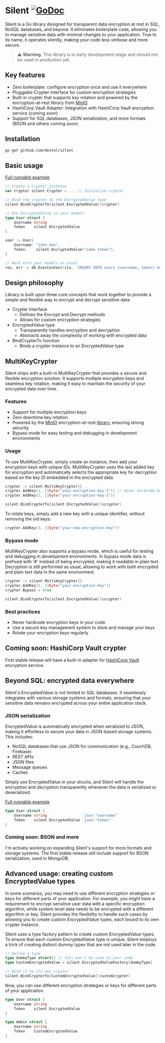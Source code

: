 # Silent [![GoDoc](https://pkg.go.dev/badge/github.com/destel/silent)](https://pkg.go.dev/github.com/destel/silent)
Silent is a Go library designed for transparent data encryption at rest in SQL, NoSQL databases, and beyond. 
It eliminates boilerplate code, allowing you to manage sensitive data with minimal changes to your application.
True to its name, it operates silently, making your code less verbose and more secure. 


> ⚠️ **Warning**: This library is in early development stage and should not be used in production yet.


## Key features
- Zero boilerplate: configure encryption once and use it everywhere
- Pluggable Crypter interface for custom encryption strategies
- Built-in crypter that supports key rotation and powered by the encryption-at-rest library from [MinIO](https://github.com/minio/sio)
- HashiCorp Vault Adapter: Integration with HashiCorp Vault encryption service (coming soon)
- Support for SQL databases, JSON serialization, and more formats (BSON and others coming soon)


## Installation
```bash
go get github.com/destel/silent
```


## Basic usage
[Full runnable example](https://pkg.go.dev/github.com/destel/silent#example-package-DatabaseEncryptAndDecrypt)
```go
// Create a Crypter instance
var crypter silent.Crypter = ... // Initialize crypter

// Bind the crypter to the EncryptedValue type
silent.BindCrypterTo[silent.EncryptedValue](crypter)

// Use EncryptedValue in your models
type User struct {
    Username string
    Token    silent.EncryptedValue
}

user := User{
    Username: "john_doe",
    Token:    silent.EncryptedValue("some token"),
}

// Work with your models as usual
res, err := db.ExecContext(ctx, `INSERT INTO users (username, token) VALUES (?, ?)`, user.Username, user.Token)
```


## Design philosophy
Library is built upon three core concepts that work together to provide a simple and flexible way to encrypt and decrypt sensitive data:
- Crypter Interface
  - Defines the Encrypt and Decrypt methods
  - Allows for custom encryption strategies
- EncryptedValue type 
  - Transparently handles encryption and decryption
  - Abstracts away the complexity of working with encrypted data
- BindCrypterTo function
  - Binds a crypter instance to an EncryptedValue type





## MultiKeyCrypter
Silent ships with a built-in MultiKeyCrypter that provides a secure and flexible encryption solution. 
It supports multiple encryption keys and seamless key rotation, 
making it easy to maintain the security of your encrypted data over time.


### Features
- Support for multiple encryption keys
- Zero downtime key rotation
- Powered by the [MinIO](https://min.io/) encryption-at-rest [library](https://github.com/minio/sio), ensuring strong security
- Bypass mode for easy testing and debugging in development environments


### Usage
To use MultiKeyCrypter, simply create an instance, then add your encryption keys with unique IDs.
MultiKeyCrypter uses the last added key for encryption and automatically selects 
the appropriate key for decryption based on the key ID embedded in the encrypted data
```go
crypter := silent.MultiKeyCrypter{}
crypter.AddKey(1, []byte("your-encryption-key-1")) // never hardcode keys in production
crypter.AddKey(2, []byte("your-encryption-key-2"))

silent.BindCrypterTo[silent.EncryptedValue](&crypter)
```

To rotate keys, simply add a new key with a unique identifier, without removing the old keys:
```go
crypter.AddKey(3, []byte("your-new-encryption-key"))
```

### Bypass mode
MultiKeyCrypter also supports a bypass mode, which is useful for testing and debugging in development environments. 
In bypass mode data is prefixed with '#' instead of being encrypted, making it readable in plain text.
Decryption is still performed as usual, allowing to work with both encrypted and plain text data in the same environment.
```go
crypter := silent.MultiKeyCrypter{}
crypter.AddKey(1, []byte("your-encryption-key"))
crypter.Bypass = true

silent.BindCrypterTo[silent.EncryptedValue](&crypter)
```

### Best practices
- Never hardcode encryption keys in your code
- Use a secure key management system to store and manage your keys
- Rotate your encryption keys regularly


## Coming soon: HashiCorp Vault crypter
First stable release will have a built-in adapter for [HashiCorp Vault](https://www.vaultproject.io/) encryption service. 


## Beyond SQL: encrypted data everywhere
Silent's EncryptedValue is not limited to SQL databases. It seamlessly integrates with various storage systems and formats, 
ensuring that your sensitive data remains encrypted across your entire application stack.


### JSON serialization
EncryptedValue is automatically encrypted when serialized to JSON, making it effortless to secure your data in JSON-based storage systems. 
This includes:
- NoSQL databases that use JSON for communication (e.g., CouchDB, Firebase)
- REST APIs
- JSON files
- Message queues
- Caches

Simply use EncryptedValue in your structs, and Silent will handle the encryption and decryption transparently whenever the data is serialized or deserialized.

[Full runnable example](https://pkg.go.dev/github.com/destel/silent#example-package-JsonEncryptAndDecrypt)
```go
type User struct {
    Username string                `json:"username"`
    Token    silent.EncryptedValue `json:"token"`
}
```

### Coming soon: BSON and more
I'm actively working on expanding Silent's support for more formats and storage systems. 
The first stable release will include support for BSON serialization, used in MongoDB.

 
## Advanced usage: creating custom EncryptedValue types
In some scenarios, you may need to use different encryption strategies or keys for different parts of your application. 
For example, you might have a requirement to encrypt sensitive user data with a specific encryption algorithm, 
while system-level data needs to be encrypted with a different algorithm or key. 
Silent provides the flexibility to handle such cases by allowing you to create custom EncryptedValue types, 
each bound to its own crypter instance.

Silent uses a type factory pattern to create custom EncryptedValue types. 
To ensure that each custom EncryptedValue type is unique, Silent employs a trick of 
creating distinct dummy types that are not used later in the code.

```go
// Define a type
type dummyType struct{} // this won't be used in your code
type CustomEncryptedValue = silent.EncryptedValueFactory[dummyType]

// Bind it to its own crypter
silent.BindCrypterTo[CustomEncryptedValue](customCrypter)
```

Now, you can use different encryption strategies or keys for different parts of your application.
```go
type User struct {
    Username string
    Token    silent.EncryptedValue
}

type Admin struct {
    Username string
    Token    CustomEncryptedValue
}
```